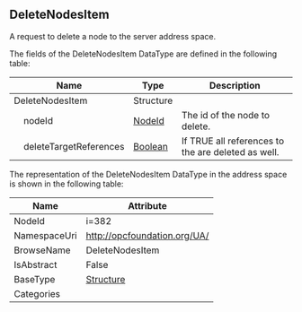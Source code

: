 <!-- datatype -->
## DeleteNodesItem
A request to delete a node to the server address space.  
<!-- end of description -->
The fields of the DeleteNodesItem DataType are defined in the following table:  

|Name|Type|Description|
|---|---|---|
|DeleteNodesItem|Structure||
|&nbsp;&nbsp;&nbsp;&nbsp;nodeId|[NodeId](../../DataTypes/NodeId/readme.md)|The id of the node to delete.|
|&nbsp;&nbsp;&nbsp;&nbsp;deleteTargetReferences|[Boolean](../../DataTypes/Boolean/readme.md)|If TRUE all references to the are deleted as well.|

The representation of the DeleteNodesItem DataType in the address space is shown in the following table:  

|Name|Attribute|
|---|---|
|NodeId|i=382|
|NamespaceUri|http://opcfoundation.org/UA/|
|BrowseName|DeleteNodesItem|
|IsAbstract|False|
|BaseType|[Structure](../../DataTypes/Structure/readme.md)|
|Categories||

